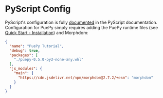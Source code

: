# PyScript Config

PyScript's configuration is fully [documented](https://docs.pyscript.net/2024.11.1/user-guide/configuration/) in the PyScript documentation. Configuration for PuePy simply requires adding the PuePy runtime files (see [Quick Start - Installation](../getting-started/quick-start.md)) and Morphdom:

```JSON
{
  "name": "PuePy Tutorial",
  "debug": true,
  "packages": [
    "./puepy-0.5.0-py3-none-any.whl"
  ],
  "js_modules": {
    "main": {
      "https://cdn.jsdelivr.net/npm/morphdom@2.7.2/+esm": "morphdom"
    }
  }
}
```